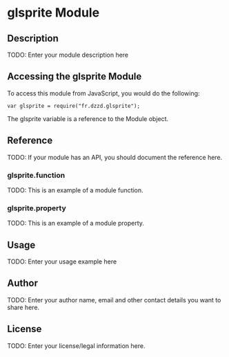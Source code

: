 # glsprite Module

## Description

TODO: Enter your module description here

## Accessing the glsprite Module

To access this module from JavaScript, you would do the following:

    var glsprite = require("fr.dzzd.glsprite");

The glsprite variable is a reference to the Module object.

## Reference

TODO: If your module has an API, you should document
the reference here.

### glsprite.function

TODO: This is an example of a module function.

### glsprite.property

TODO: This is an example of a module property.

## Usage

TODO: Enter your usage example here

## Author

TODO: Enter your author name, email and other contact
details you want to share here.

## License

TODO: Enter your license/legal information here.
